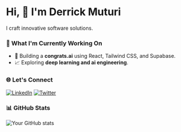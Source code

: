 
# Hi, 👋 I'm Derrick Muturi

I craft innovative software solutions.

### 🔭 What I'm Currently Working On

- 🚧 Building a **congrats.ai** using React, Tailwind CSS, and Supabase.
- 📈 Exploring **deep learning and ai engineering**.


### 🌐 Let's Connect

[![LinkedIn](https://img.shields.io/badge/LinkedIn-blue?style=flat-square&logo=linkedin&logoColor=white)](www.linkedin.com/in/derrick-muturi)
[![Twitter](https://img.shields.io/badge/Twitter-blue?style=flat-square&logo=twitter&logoColor=white)](https://twitter.com/yourprofile)


### 📊 GitHub Stats

![Your GitHub stats](https://github-readme-stats.vercel.app/api?username=DerrickWawerumuturi&show_icons=true&theme=radical)

